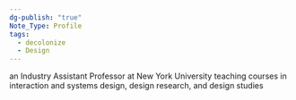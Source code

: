 ```yaml
---
dg-publish: "true"
Note_Type: Profile
tags:
  - decolonize
  - Design
---
```

an Industry Assistant Professor at New York University teaching courses in interaction and systems design, design research, and design studies